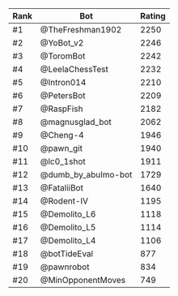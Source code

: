 Rank|Bot|Rating
---|---|---
#1|@TheFreshman1902|2250
#2|@YoBot_v2|2246
#3|@ToromBot|2242
#4|@LeelaChessTest|2232
#5|@Intron014|2210
#6|@PetersBot|2209
#7|@RaspFish|2182
#8|@magnusglad_bot|2062
#9|@Cheng-4|1946
#10|@pawn_git|1940
#11|@lc0_1shot|1911
#12|@dumb_by_abulmo-bot|1729
#13|@FataliiBot|1640
#14|@Rodent-IV|1195
#15|@Demolito_L6|1118
#16|@Demolito_L5|1114
#17|@Demolito_L4|1106
#18|@botTideEval|877
#19|@pawnrobot|834
#20|@MinOpponentMoves|749
